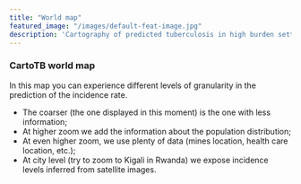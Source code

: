 ```yaml
---
title: "World map"
featured_image: "/images/default-feat-image.jpg"
description: 'Cartography of predicted tuberculosis in high burden settings'
---
```


<div id="map"></div>

<div id="modal"> <div class="inner-modal">

### CartoTB world map

In this map you can experience different levels of granularity in the prediction of the incidence rate.

- The coarser (the one displayed in this moment) is the one with less information;
- At higher zoom we add the information about the population distribution;
- At even higher zoom, we use plenty of data (mines location, health care location, etc.);
- At city level (try to zoom to Kigali in Rwanda) we expose incidence levels inferred from satellite images.

</div> </div>
